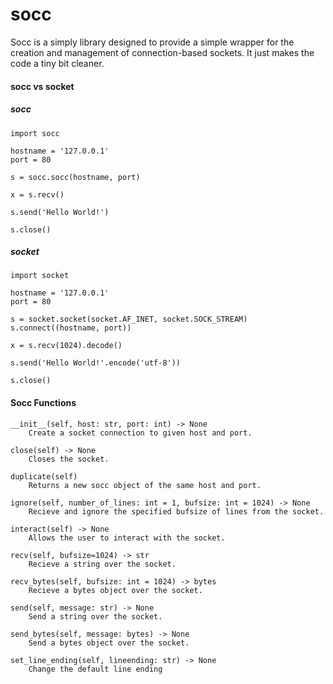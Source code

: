 # socc

Socc is a simply library designed to provide a simple wrapper for the creation and management of connection-based sockets.
It just makes the code a tiny bit cleaner.

#### socc vs socket

##### socc
```python3
import socc

hostname = '127.0.0.1'
port = 80

s = socc.socc(hostname, port)

x = s.recv()

s.send('Hello World!')

s.close()
```

##### socket
```python3
import socket

hostname = '127.0.0.1'
port = 80

s = socket.socket(socket.AF_INET, socket.SOCK_STREAM)
s.connect((hostname, port))

x = s.recv(1024).decode()

s.send('Hello World!'.encode('utf-8'))

s.close()
```

#### Socc Functions

```
__init__(self, host: str, port: int) -> None
    Create a socket connection to given host and port.

close(self) -> None
    Closes the socket.

duplicate(self)
    Returns a new socc object of the same host and port.

ignore(self, number_of_lines: int = 1, bufsize: int = 1024) -> None
    Recieve and ignore the specified bufsize of lines from the socket.

interact(self) -> None
    Allows the user to interact with the socket.

recv(self, bufsize=1024) -> str
    Recieve a string over the socket.

recv_bytes(self, bufsize: int = 1024) -> bytes
    Recieve a bytes object over the socket.

send(self, message: str) -> None
    Send a string over the socket.

send_bytes(self, message: bytes) -> None
    Send a bytes object over the socket.

set_line_ending(self, lineending: str) -> None
    Change the default line ending
```
